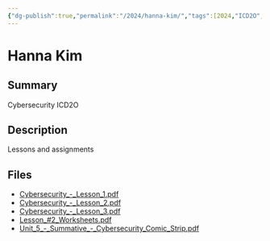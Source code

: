 ```yaml
---
{"dg-publish":true,"permalink":"/2024/hanna-kim/","tags":[2024,"ICD2O","security"]}
---
```



# Hanna Kim

## Summary

Cybersecurity ICD2O

## Description

Lessons and assignments

## Files

*   [Cybersecurity\_-\_Lesson\_1.pdf](resources/Hanna_Kim/Cybersecurity_-_Lesson_1.pdf)
*   [Cybersecurity\_-\_Lesson\_2.pdf](resources/Hanna_Kim/Cybersecurity_-_Lesson_2.pdf)
*   [Cybersecurity\_-\_Lesson\_3.pdf](resources/Hanna_Kim/Cybersecurity_-_Lesson_3.pdf)
*   [Lesson\_#2\_Worksheets.pdf](resources/Hanna_Kim/Lesson_#2_Worksheets.pdf)
*   [Unit\_5\_-\_Summative\_-\_Cybersecurity\_Comic\_Strip.pdf](resources/Hanna_Kim/Unit_5_-_Summative_-_Cybersecurity_Comic_Strip.pdf)
